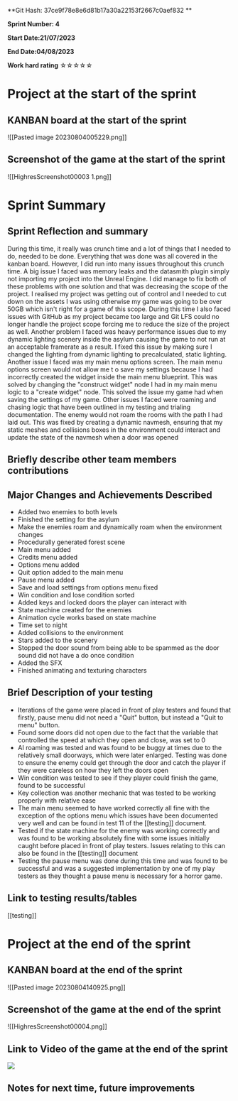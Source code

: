 **Git Hash: 37ce9f78e8e6d81b17a30a22153f2667c0aef832
                **

**Sprint Number: 4**

**Start Date:21/07/2023**

**End Date:04/08/2023**

**Work hard rating** ☆☆☆☆☆

# Project at the start of the sprint

## **KANBAN board at the start of the sprint**
![[Pasted image 20230804005229.png]]

## **Screenshot of the game at the start of the sprint**
![[HighresScreenshot00003 1.png]]
# Sprint Summary

## **Sprint Reflection and summary**
During this time, it really was crunch time and a lot of things that I needed to do, needed to be done. Everything that was done was all covered in the kanban board. However, I did run into many issues throughout this crunch time. A big issue I faced was memory leaks and the datasmith plugin simply not importing my project into the Unreal Engine. I did manage to fix both of these problems with one solution and that was decreasing the scope of the project. I realised my project was getting out of control and I needed to cut down on the assets I was using otherwise my game was going to be over 50GB which isn't right for a game of this scope. During this time I also faced issues with GitHub as my project became too large and Git LFS could no longer handle the project scope forcing me to reduce the size of the project as well. Another problem I faced was heavy performance issues due to my dynamic lighting scenery inside the asylum causing the game to not run at an acceptable framerate as a result. I fixed this issue by making sure I changed the lighting from dynamic lighting to precalculated, static lighting. Another issue I faced was my main menu options screen. The main menu options screen would not allow me t o save my settings because I had incorrectly created the widget inside the main menu blueprint. This was solved by changing the "construct widget" node I had in my main menu logic to a "create widget" node. This solved the issue my game had when saving the settings of my game. Other issues I faced were roaming and chasing logic that have been outlined in my testing and trialing documentation. The enemy would not roam the rooms with the path I had laid out. This was fixed by creating a dynamic navmesh, ensuring that my static meshes and collisions boxes in the environment could interact and update the state of the navmesh when a door was opened
## **Briefly describe other team members contributions**

## **Major Changes and Achievements Described**
- Added two enemies to both levels
- Finished the setting for the asylum
- Make the enemies roam and dynamically roam when the environment changes
- Procedurally generated forest scene
- Main menu added
- Credits menu added
- Options menu added
- Quit option added to the main menu
- Pause menu added
- Save and load settings from options menu fixed
- Win condition and lose condition sorted
- Added keys and locked doors the player can interact with
- State machine created for the enemies
- Animation cycle works based on state machine
- Time set to night
- Added collisions to the environment
- Stars added to the scenery
- Stopped the door sound from being able to be spammed as the door sound did not have a do once condition
- Added the SFX
- Finished animating and texturing characters
## **Brief Description of your testing**
- Iterations of the game were placed in front of play testers and found that firstly, pause menu did not need a "Quit" button, but instead a "Quit to menu" button.
- Found some doors did not open due to the fact that the variable that controlled the speed at which they open and close, was set to 0
- AI roaming was tested and was found to be buggy at times due to the relatively small doorways, which were later enlarged. Testing was done to ensure the enemy could get through the door and catch the player if they were careless on how they left the doors open
- Win condition was tested to see if they player could finish the game, found to be successful
- Key collection was another mechanic that was tested to be working properly with relative ease
- The main menu seemed to have worked correctly all fine with the exception of the options menu which issues have been documented very well and can be found in test 11 of the [[testing]] document.
- Tested if the state machine for the enemy was working correctly and was found to be working absolutely fine with some issues initially caught before placed in front of play testers. Issues relating to this can also be found in the [[testing]] document
- Testing the pause menu was done during this time and was found to be successful and was a suggested implementation by one of my play testers as they thought a pause menu is necessary for a horror game.
## **Link to testing results/tables**
[[testing]]
# Project at the end of the sprint

## **KANBAN board at the end of the sprint**
![[Pasted image 20230804140925.png]]

## **Screenshot of the game at the end of the sprint**
![[HighresScreenshot00004.png]]
## Link to **Video of the game at the end of the sprint**
![](https://youtu.be/owGod5sCxb8)
## **Notes for next time, future improvements**